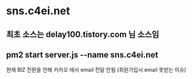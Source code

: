 # sns.c4ei.net

최초 소스는 delay100.tistory.com 님 소스임
----------------------------------------
pm2 start server.js --name sns.c4ei.net
----------------------------------------
현재 BIZ 전환을 안해 카카오 에서 email 전달 안됨 (회원가입시 email 못받는 이슈)

